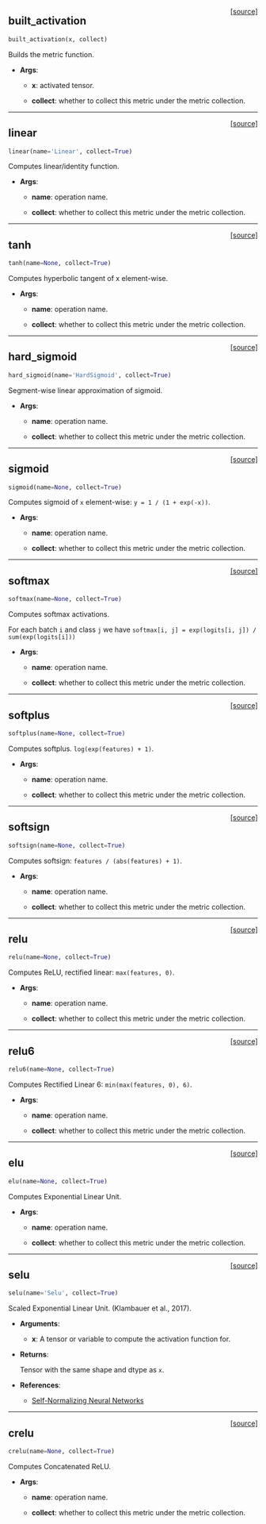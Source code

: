 <span style="float:right;">[[source]](https://github.com/polyaxon/polyaxon/blob/master/polyaxon/activations.py#L11)</span>

## built_activation


```python
built_activation(x, collect)
```


Builds the metric function.

- __Args__:

	- __x__: activated tensor.

	- __collect__: whether to collect this metric under the metric collection.



----

<span style="float:right;">[[source]](https://github.com/polyaxon/polyaxon/blob/master/polyaxon/activations.py#L24)</span>

## linear


```python
linear(name='Linear', collect=True)
```


Computes linear/identity function.

- __Args__:

	- __name__: operation name.

	- __collect__: whether to collect this metric under the metric collection.



----

<span style="float:right;">[[source]](https://github.com/polyaxon/polyaxon/blob/master/polyaxon/activations.py#L38)</span>

## tanh


```python
tanh(name=None, collect=True)
```


Computes hyperbolic tangent of x element-wise.

- __Args__:

	- __name__: operation name.

	- __collect__: whether to collect this metric under the metric collection.



----

<span style="float:right;">[[source]](https://github.com/polyaxon/polyaxon/blob/master/polyaxon/activations.py#L51)</span>

## hard_sigmoid


```python
hard_sigmoid(name='HardSigmoid', collect=True)
```


Segment-wise linear approximation of sigmoid.

- __Args__:

	- __name__: operation name.

	- __collect__: whether to collect this metric under the metric collection.



----

<span style="float:right;">[[source]](https://github.com/polyaxon/polyaxon/blob/master/polyaxon/activations.py#L67)</span>

## sigmoid


```python
sigmoid(name=None, collect=True)
```


Computes sigmoid of `x` element-wise: `y = 1 / (1 + exp(-x))`.

- __Args__:

	- __name__: operation name.

	- __collect__: whether to collect this metric under the metric collection.



----

<span style="float:right;">[[source]](https://github.com/polyaxon/polyaxon/blob/master/polyaxon/activations.py#L80)</span>

## softmax


```python
softmax(name=None, collect=True)
```


Computes softmax activations.

For each batch `i` and class `j` we have
	`softmax[i, j] = exp(logits[i, j]) / sum(exp(logits[i]))`

- __Args__:

	- __name__: operation name.

	- __collect__: whether to collect this metric under the metric collection.



----

<span style="float:right;">[[source]](https://github.com/polyaxon/polyaxon/blob/master/polyaxon/activations.py#L96)</span>

## softplus


```python
softplus(name=None, collect=True)
```


Computes softplus. `log(exp(features) + 1)`.

- __Args__:

	- __name__: operation name.

	- __collect__: whether to collect this metric under the metric collection.



----

<span style="float:right;">[[source]](https://github.com/polyaxon/polyaxon/blob/master/polyaxon/activations.py#L109)</span>

## softsign


```python
softsign(name=None, collect=True)
```


Computes softsign: `features / (abs(features) + 1)`.

- __Args__:

	- __name__: operation name.

	- __collect__: whether to collect this metric under the metric collection.



----

<span style="float:right;">[[source]](https://github.com/polyaxon/polyaxon/blob/master/polyaxon/activations.py#L122)</span>

## relu


```python
relu(name=None, collect=True)
```


Computes ReLU, rectified linear: `max(features, 0)`.

- __Args__:

	- __name__: operation name.

	- __collect__: whether to collect this metric under the metric collection.



----

<span style="float:right;">[[source]](https://github.com/polyaxon/polyaxon/blob/master/polyaxon/activations.py#L135)</span>

## relu6


```python
relu6(name=None, collect=True)
```


Computes Rectified Linear 6: `min(max(features, 0), 6)`.

- __Args__:

	- __name__: operation name.

	- __collect__: whether to collect this metric under the metric collection.



----

<span style="float:right;">[[source]](https://github.com/polyaxon/polyaxon/blob/master/polyaxon/activations.py#L148)</span>

## elu


```python
elu(name=None, collect=True)
```


Computes Exponential Linear Unit.

- __Args__:

	- __name__: operation name.

	- __collect__: whether to collect this metric under the metric collection.



----

<span style="float:right;">[[source]](https://github.com/polyaxon/polyaxon/blob/master/polyaxon/activations.py#L161)</span>

## selu


```python
selu(name='Selu', collect=True)
```


Scaled Exponential Linear Unit. (Klambauer et al., 2017).

- __Arguments__:

	- __x__: A tensor or variable to compute the activation function for.


- __Returns__:

  Tensor with the same shape and dtype as `x`.

- __References__:

	- [Self-Normalizing Neural Networks](https://arxiv.org/abs/1706.02515)


----

<span style="float:right;">[[source]](https://github.com/polyaxon/polyaxon/blob/master/polyaxon/activations.py#L184)</span>

## crelu


```python
crelu(name=None, collect=True)
```


Computes Concatenated ReLU.

- __Args__:

	- __name__: operation name.

	- __collect__: whether to collect this metric under the metric collection.

